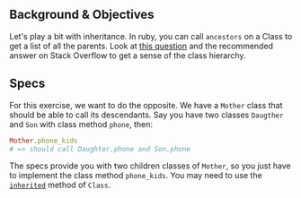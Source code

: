 ## Background & Objectives

Let's play a bit with inheritance. In ruby, you can call `ancestors` on a Class to
get a list of all the parents. Look at [this question](http://stackoverflow.com/questions/19045195/understanding-ruby-class-and-ancestors-methods) and the recommended answer on
Stack Overflow to get a sense of the class hierarchy.

## Specs

For this exercise, we want to do the opposite. We have a `Mother` class that should be able to call
its descendants. Say you have two classes `Daugther` and `Son` with class method `phone`, then:

```ruby
Mother.phone_kids
# => should call Daughter.phone and Son.phone
```

The specs provide you with two children classes of `Mother`, so you just have to implement
the class method `phone_kids`. You may need to use the [`inherited`](http://www.ruby-doc.org/core-2.2.0/Class.html#method-i-inherited) method of `Class`.
